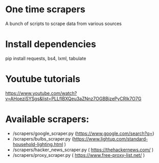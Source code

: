 # One time scrapers
A bunch of scripts to scrape data from various sources

# Install dependencies
pip install requests, bs4, lxml, tabulate

# Youtube tutorials
https://www.youtube.com/watch?v=AHoeziSYSgs&list=PLLfIBXQeu3aZNnz7OGBBjzePyCRlk7O7G

# Available scrapers:
 - /scrapers/google_scraper.py (https://www.google.com/search?q=)
 - /scrapers/bulbs_scraper.py (https://www.lightup.com/standard-household-lighting.html )
 - /scrapers/hacker_news_scraper.py ( https://thehackernews.com/ )
 - /scrapers/proxy_scraper.py ( https://www.free-proxy-list.net/ )
